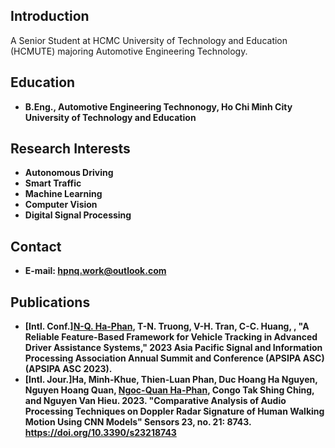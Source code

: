 ## Introduction
A Senior Student at HCMC University of Technology and Education (HCMUTE) majoring Automotive Engineering Technology.

## Education
+ **B.Eng., Automotive Engineering Technonogy, Ho Chi Minh City University of Technology and Education**


## Research Interests
+ **Autonomous Driving**
+ **Smart Traffic**
+ **Machine Learning**
+ **Computer Vision**
+ **Digital Signal Processing**

## Contact
+ **E-mail: hpnq.work@outlook.com**
  
## Publications
+ **[Intl. Conf.]<ins>N-Q. Ha-Phan</ins>, T-N. Truong, V-H. Tran, C-C. Huang, , "A Reliable Feature-Based Framework for Vehicle Tracking in Advanced Driver Assistance Systems," 2023 Asia Pacific Signal and Information Processing Association Annual Summit and Conference (APSIPA ASC) (APSIPA ASC 2023).**
+ **[Intl. Jour.]Ha, Minh-Khue, Thien-Luan Phan, Duc Hoang Ha Nguyen, Nguyen Hoang Quan, <ins>Ngoc-Quan Ha-Phan</ins>, Congo Tak Shing Ching, and Nguyen Van Hieu. 2023. "Comparative Analysis of Audio Processing Techniques on Doppler Radar Signature of Human Walking Motion Using CNN Models" Sensors 23, no. 21: 8743. https://doi.org/10.3390/s23218743** 
